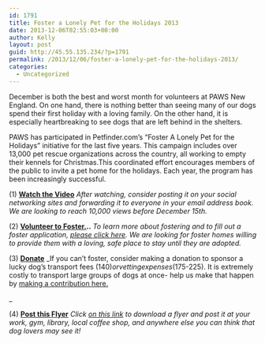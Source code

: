 ```yaml
---
id: 1791
title: Foster a Lonely Pet for the Holidays 2013
date: 2013-12-06T02:55:03+00:00
author: Kelly
layout: post
guid: http://45.55.135.234/?p=1791
permalink: /2013/12/06/foster-a-lonely-pet-for-the-holidays-2013/
categories:
  - Uncategorized
---
```

December is both the best and worst month for volunteers at PAWS New England. On one hand, there is nothing better than seeing many of our dogs spend their first holiday with a loving family. On the other hand, it is especially heartbreaking to see dogs that are left behind in the shelters.

PAWS has participated in Petfinder.com’s “Foster A Lonely Pet for the Holidays” initiative for the last five years. This campaign includes over 13,000 pet rescue organizations across the country, all working to empty their kennels for Christmas.This coordinated effort encourages members of the public to invite a pet home for the holidays. Each year, the program has been increasingly successful.

(1) [**Watch the Video**](https://vimeo.com/80539328) _After watching, consider posting it on your social networking sites and forwarding it to everyone in your email address book. We are looking to reach 10,000 views before December 15th._

(2) **[Volunteer to Foster.](https://pawsnewengland.com/foster/)..** _To learn more about fostering and to fill out a foster application, [please click here](https://pawsnewengland.com/foster/). We are looking for foster homes willing to provide them with a loving, safe place to stay until they are adopted._ 

(3) [**Donate**](https://pawsnewengland.com/donate/) _If you can’t foster, consider making a donation to sponsor a lucky dog’s transport fees ($140) or vetting expenses ($175-225). It is extremely costly to transport large groups of dogs at once- help us make that happen by [making a contribution here.](https://pawsnewengland.com/donate/)
  
_ 

(4) [**Post this Flyer**](https://pawsnewengland.com/wp-content/uploads/2012/11/Foster-a-Lonely-Pet.pdf) _Click [on this link](https://pawsnewengland.com/wp-content/uploads/2012/11/Foster-a-Lonely-Pet.pdf) to download_ _a flyer and post it at your work, gym, library, local coffee shop, and anywhere else you can think that dog lovers may see it!_
